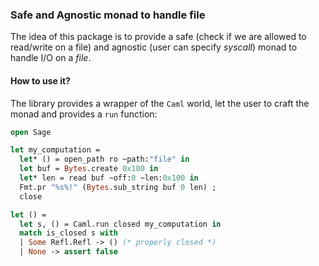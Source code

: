 ### Safe and Agnostic monad to handle file

The idea of this package is to provide a safe (check if we are allowed to read/write on a file)
and agnostic (user can specify _syscall_) monad to handle I/O on a _file_.

#### How to use it?

The library provides a wrapper of the `Caml` world, let the user to craft the monad and provides
a `run` function:

```ocaml
open Sage

let my_computation =
  let* () = open_path ro ~path:"file" in
  let buf = Bytes.create 0x100 in
  let* len = read buf ~off:0 ~len:0x100 in
  Fmt.pr "%s%!" (Bytes.sub_string buf 0 len) ;
  close

let () =
  let s, () = Caml.run closed my_computation in
  match is_closed s with
  | Some Refl.Refl -> () (* properly closed *)
  | None -> assert false
```
